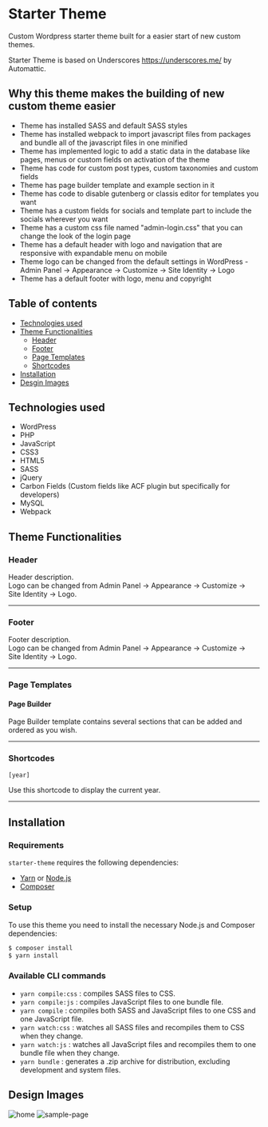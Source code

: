 # Starter Theme

Custom Wordpress starter theme built for a easier start of new custom themes.

Starter Theme is based on Underscores https://underscores.me/ by Automattic.

## Why this theme makes the building of new custom theme easier
- Theme has installed SASS and default SASS styles
- Theme has installed webpack to import javascript files from packages and bundle all of the javascript files in one minified
- Theme has implemented logic to add a static data in the database like pages, menus or custom fields on activation of the theme
- Theme has code for custom post types, custom taxonomies and custom fields
- Theme has page builder template and example section in it
- Theme has code to disable gutenberg or classis editor for templates you want
- Theme has a custom fields for socials and template part to include the socials wherever you want
- Theme has a custom css file named "admin-login.css" that you can change the look of the login page
- Theme has a default header with logo and navigation that are responsive with expandable menu on mobile
- Theme logo can be changed from the default settings in WordPress - Admin Panel -> Appearance -> Customize -> Site Identity -> Logo
- Theme has a default footer with logo, menu and copyright

## Table of contents
- [Technologies used](#technologies-used)
- [Theme Functionalities](#theme-functionalities)
  - [Header](#header) 
  - [Footer](#footer)
  - [Page Templates](#page-templates)
  - [Shortcodes](#shortcodes)
- [Installation](#installation)
- [Desgin Images](#design-images)

## Technologies used
- WordPress
- PHP
- JavaScript
- CSS3
- HTML5
- SASS
- jQuery
- Carbon Fields (Custom fields like ACF plugin but specifically for developers)
- MySQL
- Webpack

## Theme Functionalities

### Header

Header description.\
Logo can be changed from Admin Panel -> Appearance -> Customize -> Site Identity -> Logo.

---------------------

### Footer

Footer description.\
Logo can be changed from Admin Panel -> Appearance -> Customize -> Site Identity -> Logo.

---------------------

### Page Templates

#### Page Builder

Page Builder template contains several sections that can be added and ordered as you wish.

---------------------

### Shortcodes

`[year]`

Use this shortcode to display the current year.

---------------------

## Installation

### Requirements

`starter-theme` requires the following dependencies:

- [Yarn](https://yarnpkg.com/) or [Node.js](https://nodejs.org/)
- [Composer](https://getcomposer.org/)

### Setup

To use this theme you need to install the necessary Node.js and Composer dependencies:

```sh
$ composer install
$ yarn install
```

### Available CLI commands

- `yarn compile:css` : compiles SASS files to CSS.
- `yarn compile:js` : compiles JavaScript files to one bundle file.
- `yarn compile` : compiles both SASS and JavaScript files to one CSS and one JavaScript file.
- `yarn watch:css` : watches all SASS files and recompiles them to CSS when they change.
- `yarn watch:js` : watches all JavaScript files and recompiles them to one bundle file when they change.
- `yarn bundle` : generates a .zip archive for distribution, excluding development and system files.

## Design Images
![home](https://user-images.githubusercontent.com/22518317/136269429-1e15c8b9-db52-4beb-bb22-d12a2779b504.png)
![sample-page](https://user-images.githubusercontent.com/22518317/136269444-6f1b89b9-4181-4b2d-a96c-b5b19b216da3.png)


